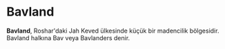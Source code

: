 # Bavland

**Bavland**, Roshar'daki Jah Keved ülkesinde küçük bir madencilik bölgesidir. Bavland halkına Bav veya Bavlanders denir.
